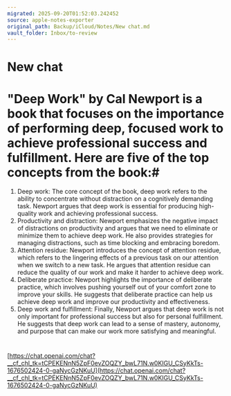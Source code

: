 ```yaml
---
migrated: 2025-09-20T01:52:03.242452
source: apple-notes-exporter
original_path: Backup/iCloud/Notes/New chat.md
vault_folder: Inbox/to-review
---
```

# New chat

# "Deep Work" by Cal Newport is a book that focuses on the importance of performing deep, focused work to achieve professional success and fulfillment. Here are five of the top concepts from the book:# 

1. Deep work: The core concept of the book, deep work refers to the ability to concentrate without distraction on a cognitively demanding task. Newport argues that deep work is essential for producing high-quality work and achieving professional success.
2. Productivity and distraction: Newport emphasizes the negative impact of distractions on productivity and argues that we need to eliminate or minimize them to achieve deep work. He also provides strategies for managing distractions, such as time blocking and embracing boredom.
3. Attention residue: Newport introduces the concept of attention residue, which refers to the lingering effects of a previous task on our attention when we switch to a new task. He argues that attention residue can reduce the quality of our work and make it harder to achieve deep work.
4. Deliberate practice: Newport highlights the importance of deliberate practice, which involves pushing yourself out of your comfort zone to improve your skills. He suggests that deliberate practice can help us achieve deep work and improve our productivity and effectiveness.
5. Deep work and fulfillment: Finally, Newport argues that deep work is not only important for professional success but also for personal fulfillment. He suggests that deep work can lead to a sense of mastery, autonomy, and purpose that can make our work more satisfying and meaningful.

# 

[https://chat.openai.com/chat?__cf_chl_tk=tCPEKENnN5ZpF0evZOQZY_bwL71N.w0KIGU_CSyKkTs-1676502424-0-gaNycGzNKuU](https://chat.openai.com/chat?__cf_chl_tk=tCPEKENnN5ZpF0evZOQZY_bwL71N.w0KIGU_CSyKkTs-1676502424-0-gaNycGzNKuU)

